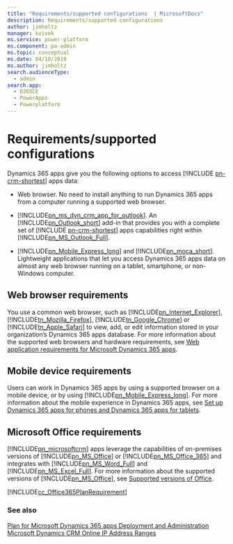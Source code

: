 ```yaml
---
title: "Requirements/supported configurations  | MicrosoftDocs"
description: Requirements/supported configurations 
author: jimholtz
manager: kvivek
ms.service: power-platform
ms.component: pa-admin
ms.topic: conceptual
ms.date: 04/10/2019
ms.author: jimholtz
search.audienceType: 
  - admin
search.app: 
  - D365CE
  - PowerApps
  - Powerplatform
---
```

# Requirements/supported configurations  

Dynamics 365 apps give you the following options to access [!INCLUDE [pn-crm-shortest](../includes/pn-crm-shortest.md)] apps data:  
  
- Web browser. No need to install anything to run Dynamics 365 apps from a computer running a supported web browser.  

- [!INCLUDE[pn_ms_dyn_crm_app_for_outlook](../includes/pn-ms-dyn-crm-app-for-outlook.md)]. An [!INCLUDE[pn_Outlook_short](../includes/pn-outlook-short.md)] add-in that provides you with a complete set of [!INCLUDE [pn-crm-shortest](../includes/pn-crm-shortest.md)] apps capabilities right within [!INCLUDE[pn_MS_Outlook_Full](../includes/pn-ms-outlook-full.md)].  
  
- [!INCLUDE[pn_Mobile_Express_long](../includes/pn-mobile-express-long.md)] and [!INCLUDE[pn_moca_short](../includes/pn-moca-short.md)]. Lightweight applications that let you access Dynamics 365 apps data on almost any web browser running on a tablet, smartphone, or non-Windows computer.  
  
## Web browser requirements  
 You use a common web browser, such as [!INCLUDE[pn_Internet_Explorer](../includes/pn-internet-explorer.md)], [!INCLUDE[tn_Mozilla_Firefox](../includes/tn-mozilla-firefox.md)], [!INCLUDE[tn_Google_Chrome](../includes/tn-google-chrome.md)] or [!INCLUDE[tn_Apple_Safari](../includes/tn-apple-safari.md)] to view, add, or edit information stored in your organization’s Dynamics 365 apps database. For more information about the supported web browsers and hardware requirements, see [Web application requirements for Microsoft Dynamics 365 apps](web-application-requirements.md).  

## Mobile device requirements  
 Users can work in Dynamics 365 apps by using a supported browser on a mobile device, or by using [!INCLUDE[pn_Mobile_Express_long](../includes/pn-mobile-express-long.md)]. For more information about the mobile experience in Dynamics 365 apps, see [Set up Dynamics 365 apps for phones and Dynamics 365 apps for tablets](/dynamics365/customer-engagement/mobile-app/set-up-dynamics-365-for-phones-and-dynamics-365-for-tablets.md).  

## Microsoft Office requirements  
 [!INCLUDE[pn_microsoftcrm](../includes/pn-dynamics-crm.md)] apps leverage the capabilities of on-premises versions of [!INCLUDE[pn_MS_Office](../includes/pn-ms-office.md)] or [!INCLUDE[pn_MS_Office_365](../includes/pn-ms-office-365.md)] and integrates with [!INCLUDE[pn_MS_Word_Full](../includes/pn-ms-word-full.md)] and [!INCLUDE[pn_MS_Excel_Full](../includes/pn-ms-excel-full.md)]. For more information about the supported versions of [!INCLUDE[pn_MS_Office](../includes/pn-ms-office.md)], see [Supported versions of Office](web-application-requirements.md#supported-versions-of-office).  
  
 [!INCLUDE[cc_Office365PlanRequirement](../includes/cc-office365planrequirement.md)]  
  
### See also  
 [Plan for Microsoft Dynamics 365 apps Deployment and Administration](../admin/plan-for-deployment-and-administration.md)  <br /> 
 [Microsoft Dynamics CRM Online IP Address Ranges](https://support.microsoft.com/help/2728473/microsoft-dynamics-crm-online-ip-address-ranges)
